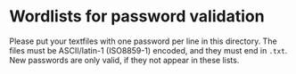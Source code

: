 # Wordlists for password validation

Please put your textfiles with one password per line in this directory. The files must be ASCII/latin-1 (ISO8859-1)
encoded, and they must end in `.txt`. New passwords are only valid, if they not appear in these lists.
